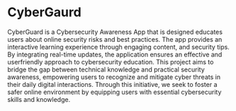 # CyberGaurd
CyberGuard is a Cybersecurity Awareness App that is designed educates users about online security risks and best practices. The app provides an interactive learning experience through engaging content, and security tips. By integrating real-time updates, the application ensures an effective and userfriendly approach to cybersecurity education. This project aims to bridge the gap between technical knowledge and practical security awareness, empowering users to recognize and mitigate cyber threats in their daily digital interactions. Through this initiative, we seek to foster a safer online environment by equipping users with essential cybersecurity skills and knowledge.

